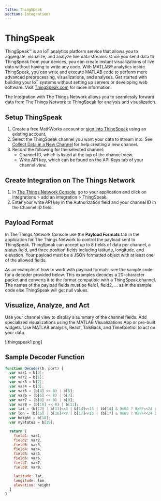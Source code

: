 ```yaml
---
title: ThingSpeak
section: Integrations
---
```


# ThingSpeak

ThingSpeak™ is an IoT analytics platform service that allows you to aggregate, visualize, and analyze live data streams. Once you send data to ThingSpeak from your devices, you can create instant visualizations of live data without having to write any code. With MATLAB® analytics inside ThingSpeak, you can write and execute MATLAB code to perform more advanced preprocessing, visualizations, and analyses. Get started with building your IoT systems without setting up servers or developing web software. Visit [ThingSpeak.com](https://www.thingspeak.com) for more information.

The Integration with The Things Network allows you to seamlessly forward data from The Things Network to ThingSpeak for analysis and visualization.

## Setup ThingSpeak

1. Create a free MathWorks account or [sign into ThingSpeak](https://thingspeak.com/users/sign_up) using an existing account. 
2. Select the ThingSpeak channel you want your data to stream into. See [Collect Data in a New Channel](https://www.mathworks.com/help/thingspeak/collect-data-in-a-new-channel.html) for help creating a new channel. 
3. Record the following for the selected channel:
    * Channel ID, which is listed at the top of the channel view.
    * Write API key, which can be found on the API Keys tab of your channel view.

## Create Integration on The Things Network

1. In [The Things Network Console](https://console.thethingsnetwork.org), go to your application and click on Integrations > add an integration > ThingSpeak.
2. Enter your write API key in the Authorization field and your channel ID in the Channel ID field. 

## Payload Format

In The Things Network Console use the **Payload Formats** tab in the application for The Things Network to control the payload sent to ThingSpeak. ThingSpeak can accept up to 8 fields of data per channel, a status field, and three position fields including latitude, longitude, and elevation. Your payload must be a JSON formatted object with at least one of the allowed fields.  

As an example of how to work with payload formats, see the sample code for a decoder provided below. This examples decodes a 20-character packet and converts it to the format compatible with a ThingSpeak channel. The names of the payload fields must be field1, field2, ... as in the sample code else ThingSpeak will get null values.

## Visualize, Analyze, and Act

Use your channel view to display a summary of the channel fields.  Add specialized visualizations using the MATLAB Visualizations App or pre-built widgets. Use MATLAB analysis, React, TalkBack, and TimeControl to act on your data.

![thingspeak1.png]

## Sample Decoder Function

```javascript
function Decoder(b, port) { 
  var var1 = b[0];
  var var2 = b[1];
  var var3 = b[2];
  var var4 = b[3];
  var var5 = (b[4] << 8) | b[5];
  var var6 = (b[6] << 8) | b[7];
  var var7 = (b[8] << 8) | b[9];
  var var8 = (b[10] << 8) | b[11];
  var lat = (b[12] | b[13]<<8 | b[14]<<16 | (b[14] & 0x80 ? 0xFF<<24 : 0)) / 10000;
  var lon = (b[15] | b[16]<<8 | b[17]<<16 | (b[17] & 0x80 ? 0xFF<<24 : 0)) / 10000;
  var height = b[18];
  var myStatus = b[19];

  return {
    field1: var1,
    field2: var2,
    field3: var3,
    field4: var4,
    field5: var5,
    field6: var6,
    field7: var7,
    field8: var8,

    latitude: lat,
    longitude: lon,
    elevation: height
  }
}
```
